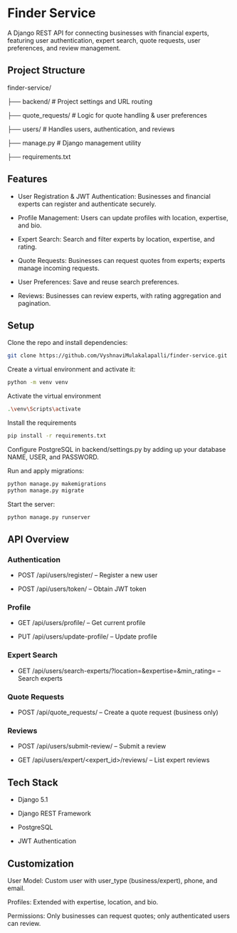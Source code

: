 # Finder Service
A Django REST API for connecting businesses with financial experts, featuring user authentication, expert search, quote requests, user preferences, and review management.

## Project Structure

finder-service/

├── backend/               # Project settings and URL routing

├── quote_requests/        # Logic for quote handling & user preferences

├── users/                 # Handles users, authentication, and reviews

├── manage.py              # Django management utility

├── requirements.txt

## Features
- User Registration & JWT Authentication: Businesses and financial experts can register and authenticate securely.

- Profile Management: Users can update profiles with location, expertise, and bio.

- Expert Search: Search and filter experts by location, expertise, and rating.

- Quote Requests: Businesses can request quotes from experts; experts manage incoming requests.

- User Preferences: Save and reuse search preferences.

- Reviews: Businesses can review experts, with rating aggregation and pagination.

## Setup
Clone the repo and install dependencies:

```bash
git clone https://github.com/VyshnaviMulakalapalli/finder-service.git
```

Create a virtual environment and activate it:

```bash
python -m venv venv
```

Activate the virtual environment

```bash
.\venv\Scripts\activate
```

Install the requirements

```bash
pip install -r requirements.txt
```

Configure PostgreSQL in backend/settings.py by adding up your database NAME, USER, and PASSWORD.

Run and apply migrations:

```bash
python manage.py makemigrations
python manage.py migrate
```


Start the server:

```bash
python manage.py runserver
```

## API Overview

### Authentication

- POST /api/users/register/ – Register a new user

- POST /api/users/token/ – Obtain JWT token

### Profile

- GET /api/users/profile/ – Get current profile

- PUT /api/users/update-profile/ – Update profile

### Expert Search

- GET /api/users/search-experts/?location=&expertise=&min_rating= – Search experts

### Quote Requests

- POST /api/quote_requests/ – Create a quote request (business only)

### Reviews

- POST /api/users/submit-review/ – Submit a review

- GET /api/users/expert/<expert_id>/reviews/ – List expert reviews

## Tech Stack
- Django 5.1

- Django REST Framework

- PostgreSQL

- JWT Authentication

## Customization
User Model: Custom user with user_type (business/expert), phone, and email.

Profiles: Extended with expertise, location, and bio.

Permissions: Only businesses can request quotes; only authenticated users can review.

